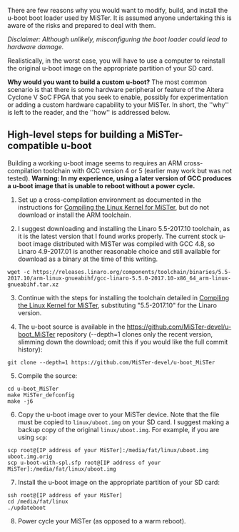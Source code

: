 There are few reasons why you would want to modify, build, and install the u-boot boot loader used by MiSTer.  It is assumed anyone undertaking this is aware of the risks and prepared to deal with them.  

_Disclaimer: Although unlikely, misconfiguring the boot loader could lead to hardware damage._

Realistically, in the worst case, you will have to use a computer to reinstall the original u-boot image on the appropriate partition of your SD card.

__Why would you want to build a custom u-boot?__  The most common scenario is that there is some hardware peripheral or feature of the Altera Cyclone V SoC FPGA that you seek to enable, possibly for experimentation or adding a custom hardware capability to your MiSTer.  In short, the ''why'' is left to the reader, and the ''how'' is addressed below.

## High-level steps for building a MiSTer-compatible u-boot

Building a working u-boot image seems to requires an ARM cross-compilation toolchain with GCC version 4 or 5 (earlier may work but was not tested).  __Warning: In my experience, using a later version of GCC produces a u-boot image that is unable to reboot without a power cycle.__

1. Set up a cross-compilation environment as documented in the instructions for [Compiling the Linux Kernel for MiSTer](Compiling-the-Linux-kernel-for-MiSTer), but do not download or install the ARM toolchain.

2. I suggest downloading and installing the Linaro 5.5-2017.10 toolchain, as it is the latest version that I found works properly. The current stock u-boot image distributed with MiSTer was compiled with GCC 4.8, so Linaro 4.9-2017.01 is another reasonable choice and still available for download as a binary at the time of this writing.
```
wget -c https://releases.linaro.org/components/toolchain/binaries/5.5-2017.10/arm-linux-gnueabihf/gcc-linaro-5.5.0-2017.10-x86_64_arm-linux-gnueabihf.tar.xz
```

3. Continue with the steps for installing the toolchain detailed in [Compiling the Linux Kernel for MiSTer](Compiling-the-Linux-kernel-for-MiSTer), substituting "5.5-2017.10" for the Linaro version.

4. The u-boot source is available in the https://github.com/MiSTer-devel/u-boot_MiSTer repository (--depth=1 clones only the recent version, slimming down the download; omit this if you would like the full commit history):
```
git clone --depth=1 https://github.com/MiSTer-devel/u-boot_MiSTer
```

5. Compile the source:
```
cd u-boot_MiSTer
make MiSTer_defconfig
make -j6
```

6. Copy the u-boot image over to your MiSTer device.  Note that the file must be copied to `linux/uboot.img` on your SD card. I suggest making a backup copy of the original `linux/uboot.img`.  For example, if you are using `scp`:
```
scp root@[IP address of your MiSTer]:/media/fat/linux/uboot.img uboot.img.orig
scp u-boot-with-spl.sfp root@[IP address of your MiSTer]:/media/fat/linux/uboot.img
``` 

7. Install the u-boot image on the appropriate partition of your SD card:
```
ssh root@[IP address of your MiSTer]
cd /media/fat/linux
./updateboot
```

8. Power cycle your MiSTer (as opposed to a warm reboot).